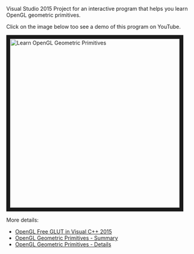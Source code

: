 Visual Studio 2015 Project for an interactive program that helps you learn OpenGL geometric primitives.

Click on the image below too see a demo of this program on YouTube.

<a href="https://www.youtube.com/watch?v=dgAiGVPYYU0&feature=youtu.be" target="_blank">
	<img src="https://alibad.files.wordpress.com/2008/03/opengl_geometric_primitives.gif" alt="Learn OpenGL Geometric Primitives" width="450" height="450" border="10" />
</a>

More details: 

* [OpenGL Free GLUT in Visual C++ 2015](http://open-gl.com/2015/10/08/opengl-freeglut-in-visual-studio-2015/)
* [OpenGL Geometric Primitives - Summary](http://open-gl.com/2008/03/01/opengl-geometric-primitives/)
* [OpenGL Geometric Primitives - Details](http://www.codeproject.com/Articles/23991/OpenGL-Geometric-Primitives)
